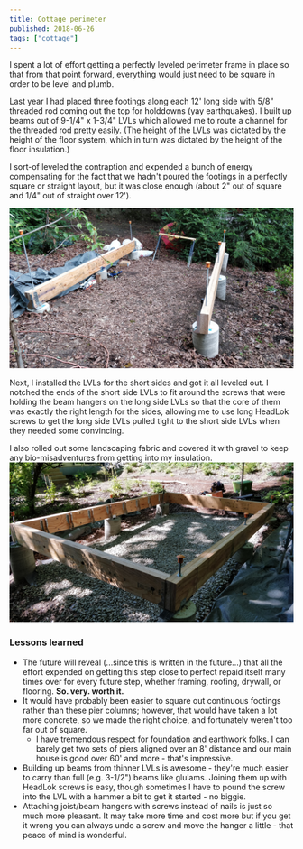 ```yaml
---
title: Cottage perimeter
published: 2018-06-26
tags: ["cottage"]
---
```


I spent a lot of effort getting a perfectly leveled perimeter frame in place so that from that point forward,
everything would just need to be square in order to be level and plumb.

Last year I had placed three footings along each 12' long side with 5/8" threaded rod coming out the top for holddowns (yay earthquakes).
I built up beams out of 9-1/4" x 1-3/4" LVLs which allowed me to route a channel for the threaded rod pretty easily.
(The height of the LVLs was dictated by the height of the floor system, which in turn was dictated by the height of the floor insulation.)

I sort-of leveled the contraption and expended a bunch of energy compensating for the fact that we hadn't poured the footings in a perfectly square or straight
layout, but it was close enough (about 2" out of square and 1/4" out of straight over 12').

![](images/IMG_20180613_165833.jpg "Perimeter LVLs - long sides")

Next, I installed the LVLs for the short sides and got it all leveled out. I notched the ends of the short side LVLs to fit around the screws
that were holding the beam hangers on the long side LVLs so that the core of them was exactly the right length for the sides, allowing me to use
long HeadLok screws to get the long side LVLs pulled tight to the short side LVLs when they needed some convincing.

I also rolled out some landscaping fabric and covered it with gravel to keep any bio-misadventures from getting into my insulation.
![](images/IMG_20180626_161442.jpg "Perimeter LVLs - all sides")

### Lessons learned

- The future will reveal (...since this is written in the future...) that all the effort expended on getting this step close to perfect repaid itself many times over for every future step, whether framing, roofing, drywall, or flooring. **So. very. worth it.**
- It would have probably been easier to square out continuous footings rather than these pier columns; however, that would have taken a lot more concrete, so we made the right choice, and fortunately weren't too far out of square.
  - I have tremendous respect for foundation and earthwork folks. I can barely get two sets of piers aligned over an 8' distance and our main house is good over 60' and more - that's impressive.
- Building up beams from thinner LVLs is awesome - they're much easier to carry than full (e.g. 3-1/2") beams like glulams. Joining them up with HeadLok screws is easy, though sometimes I have to pound the screw into the LVL with a hammer a bit to get it started - no biggie.
- Attaching joist/beam hangers with screws instead of nails is just so much more pleasant. It may take more time and cost more but if you get it wrong you can always undo a screw and move the hanger a little - that peace of mind is wonderful.
